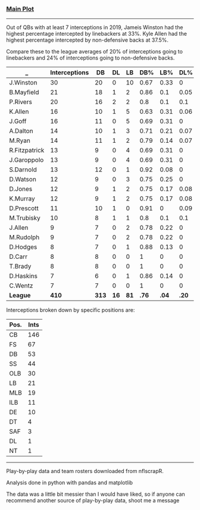 ### [Main Plot](https://imgur.com/KUV1oMD.jpg)

---

Out of QBs with at least 7 interceptions in 2019, Jameis Winston had the highest percentage intercepted by linebackers at 33%. Kyle Allen had the highest percentage intercepted by non-defensive backs at 37.5%. 

Compare these to the league averages of 20% of interceptions going to linebackers and 24% of interceptions going to non-defensive backs.

_ |	Interceptions |	DB |	DL |	LB |	DB% |	LB% |	DL% |
---|---|----|----|----|----|----|----
J.Winston |	30 |	20 |	0 |	10 |	0.67 |	0.33 |	0 |
B.Mayfield |	21 |	18 |	1 |	2 |	0.86 |	0.1 |	0.05 |
P.Rivers |	20 |	16 |	2 |	2 |	0.8 |	0.1 |	0.1 |
K.Allen |	16 |	10 |	1 |	5 |	0.63 |	0.31 |	0.06 |
J.Goff |	16 |	11 |	0 |	5 |	0.69 |	0.31 |	0 |
A.Dalton |	14 |	10 |	1 |	3 |	0.71 |	0.21 |	0.07 |
M.Ryan |	14 |	11 |	1 |	2 |	0.79 |	0.14 |	0.07 |
R.Fitzpatrick |	13 |	9 |	0 |	4 |	0.69 |	0.31 |	0 |
J.Garoppolo |	13 |	9 |	0 |	4 |	0.69 |	0.31 |	0 |
S.Darnold |	13 |	12 |	0 |	1 |	0.92 |	0.08 |	0 |
D.Watson |	12 |	9 |	0 |	3 |	0.75 |	0.25 |	0 |
D.Jones |	12 |	9 |	1 |	2 |	0.75 |	0.17 |	0.08 |
K.Murray |	12 |	9 |	1 |	2 |	0.75 |	0.17 |	0.08 |
D.Prescott |	11 |	10 |	1 |	0 |	0.91 |	0 |	0.09 |
M.Trubisky |	10 |	8 |	1 |	1 |	0.8 |	0.1 |	0.1 |
J.Allen |	9 |	7 |	0 |	2 |	0.78 |	0.22 |	0 |
M.Rudolph |	9 |	7 |	0 |	2 |	0.78 |	0.22 |	0 |
D.Hodges |	8 |	7 |	0 |	1 |	0.88 |	0.13 |	0 |
D.Carr |	8 |	8 |	0 |	0 |	1 |	0 |	0 |
T.Brady |	8 |	8 |	0 |	0 |	1 |	0 |	0 |
D.Haskins |	7 |	6 |	0 |	1 |	0.86 |	0.14 |	0 |
C.Wentz |	7 |	7 |	0 |	0 |	1 |	0 |	0 |
**League** | **410** |**313** | **16** |**81** |  **.76** | **.04** |**.20**

Interceptions broken down by specific positions are:

Pos. | Ints |
---|---
CB | 146
FS | 67
DB | 53
SS | 44
OLB | 30
LB | 21
MLB | 19
ILB | 11
DE | 10
DT | 4
SAF | 3
DL | 1
NT | 1

---

Play-by-play data and team rosters downloaded from nflscrapR.

Analysis done in python with pandas and matplotlib

The data was a little bit messier than I would have liked, so if anyone can recommend another source of play-by-play data, shoot me a message

